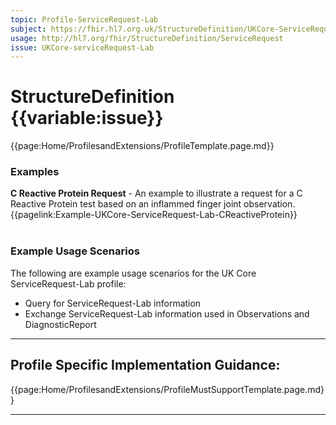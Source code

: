 ```yaml
---
topic: Profile-ServiceRequest-Lab
subject: https://fhir.hl7.org.uk/StructureDefinition/UKCore-ServiceRequest-Lab
usage: http://hl7.org/fhir/StructureDefinition/ServiceRequest
issue: UKCore-serviceRequest-Lab
---
```

# StructureDefinition {{variable:issue}}

<nocheck>
{{page:Home/ProfilesandExtensions/ProfileTemplate.page.md}}

<div id="Examples" class="tabcontent">
  <h3>Examples</h3>
  <b>C Reactive Protein Request</b> - An example to illustrate a request for a C Reactive Protein test based on an inflammed finger joint observation.<br>
{{pagelink:Example-UKCore-ServiceRequest-Lab-CReactiveProtein}}
<br><br>
</div>
</nocheck>

<div id="ProfileGuidance">

### Example Usage Scenarios ###
The following are example usage scenarios for the UK Core ServiceRequest-Lab profile:

- Query for ServiceRequest-Lab information
- Exchange ServiceRequest-Lab information used in Observations and DiagnosticReport

<hr class="thickline">

## Profile Specific Implementation Guidance: ##

{{page:Home/ProfilesandExtensions/ProfileMustSupportTemplate.page.md}}

</div>

---